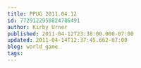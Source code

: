 ```yaml
---
title: PPUG 2011.04.12
id: 7729122958824786491
author: Kirby Urner
published: 2011-04-12T23:38:00.000-07:00
updated: 2011-04-14T12:37:45.662-07:00
blog: world_game
tags: 
---
```


